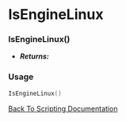 # IsEngineLinux

### IsEngineLinux()
- ***Returns:*** 

### Usage

```Lua
IsEngineLinux()
```


[Back To Scripting Documentation](../README.md)

